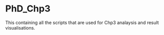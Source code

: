# PhD_Chp3

This containing all the scripts that are used for Chp3 analaysis and result visualisations.
